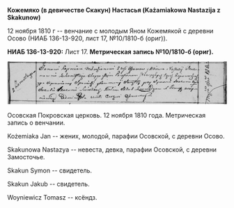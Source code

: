 **Кожемяко (в девичестве Скакун) Настасья (Każamiakowa Nastazija z
Skakunow)**

12 ноября 1810 г -- венчание с молодым Яном Кожемякой с деревни Осово
(НИАБ 136-13-920, лист 17, №10/1810-б (ориг)).

**НИАБ 136-13-920:** Лист 17. **Метрическая запись №10/1810-б (ориг).**

![](./media/c9340bb8ccd970b5157478693628bf4c4b077787.png)

Осовская Покровская церковь. 12 ноября 1810 года. Метрическая запись о
венчании.

Kożemiaka Jan -- жених, молодой, парафии Осовской, с деревни Осовo.

Skakunowa Nastazya -- невеста, девка, парафии Осовской, с деревни
Замосточье.

Skakun Symon -- свидетель.

Skakun Jakub -- свидетель.

Woyniewicz Tomasz -- ксёндз.
